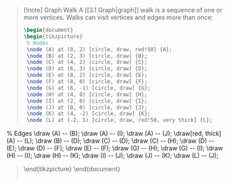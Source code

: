>[!note] Graph Walk
>A [[3.1 Graph|graph]] walk is a sequence of one or more vertices. Walks can visit vertices and edges more than once:
>```tikz
>\begin{document}
>\begin{tikzpicture}
>  % Nodes
>  \node (A) at (0, 2) [circle, draw, red!50] {A};
>  \node (B) at (2, 3) [circle, draw] {B};
>  \node (C) at (4, 2) [circle, draw] {C};
>  \node (D) at (6, 3) [circle, draw] {D};
>  \node (E) at (8, 2) [circle, draw] {E};
>  \node (F) at (8, 0) [circle, draw] {F};
>  \node (G) at (6, -1) [circle, draw] {G};
>  \node (H) at (4, 0) [circle, draw] {H};
>  \node (I) at (2, 0) [circle, draw] {I};
>  \node (J) at (0, 0) [circle, draw] {J};
>  \node (K) at (4, -2) [circle, draw] {K};
>  \node (L) at (-2, 1) [circle, draw, red!50, very thick] {L};
>
  % Edges
  \draw (A) -- (B);
  \draw (A) -- (I);
  \draw (A) -- (J);
  \draw[red, thick] (A) -- (L);
  \draw (B) -- (D);
  \draw (C) -- (D);
  \draw (C) -- (H);
  \draw (D) -- (E);
  \draw (D) -- (F);
  \draw (E) -- (F);
  \draw (G) -- (H);
  \draw (G) -- (I);
  \draw (H) -- (I);
  \draw (H) -- (K);
  \draw (I) -- (J);
  \draw (J) -- (K);
 \draw (L) -- (J);
>
>\end{tikzpicture}
>\end{document}
>```

